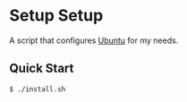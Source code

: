 # Setup Setup

A script that configures [Ubuntu](https://archlinux.org) for my needs.

## Quick Start
```console
$ ./install.sh
```